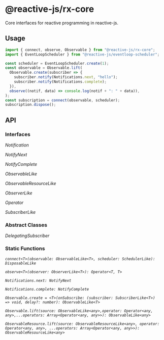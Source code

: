 # @reactive-js/rx-core

Core interfaces for reactive programming in reactive-js.

## Usage

```typescript
import { connect, observe, Observable } from "@reactive-js/rx-core";
import { EventLoopScheduler } from "@reactive-js/eventloop-scheduler";

const scheduler = EventLoopScheduler.create(1);
const observable = Observable.lift(
  Observable.create(subscriber => {
    subscriber.notify(Notifications.next, "hello");
    subscriber.notify(Notifications.complete);
  }),
  observe((notif, data) => console.log(notif + ": " + data)),
);
const subscription = connect(observable, scheduler);
subscription.dispose();
```

## API

### Interfaces

*Notification*

*NotifyNext*

*NotifyComplete*

*ObservableLike*

*ObservableResourceLike*

*ObserverLike*

*Operator*

*SubscriberLike*

### Abstract Classes

*DelegatingSubscriber*

### Static Functions

*`connect<T>(observable: ObservableLike<T>, scheduler: SchedulerLike): DisposableLike`*

*`observe<T>(observer: ObserverLike<T>): Operator<T, T>`*

*`Notifications.next: NotifyNext`*

*`Notifications.complete: NotifyComplete`*

*`Observable.create = <T>(onSubscribe: (subscriber: SubscriberLike<T>) => void, delay?: number): ObservableLike<T>`*

*`Observable.lift(source: ObservableLike<any>,operator: Operator<any, any>,...operators: Array<Operator<any, any>>): ObservableLike<any>`*

*`ObservableResource.lift(source: ObservableResourceLike<any>, operator: Operator<any, any>, ...operators: Array<Operator<any, any>>): ObservableResourceLike<any>`*
